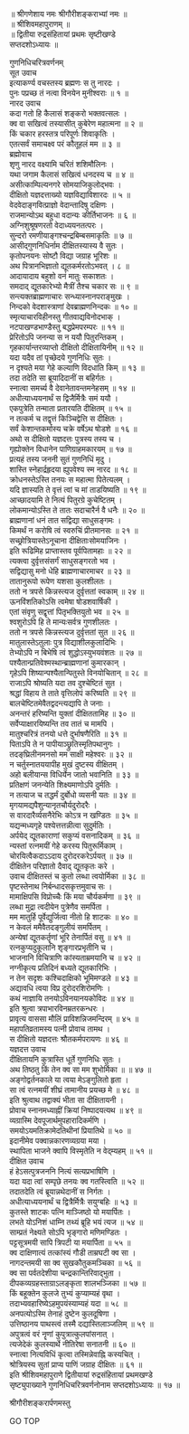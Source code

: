 
  
॥ श्रीगणेशाय नमः श्रीगौरीशङ्कराभ्यां नमः ॥  
॥ श्रीशिवमहापुराणम् ॥  
॥ द्वितीया रुद्रसंहितायां प्रथमः सृष्टीखण्डे  
सप्तदशोऽध्यायः ॥  
  
गुणनिधिचरित्रवर्णनम्  
सूत उवाच  
इत्याकर्ण्य वचस्तस्य ब्रह्मणः स तु नारदः ।  
पुनः पप्रच्छ तं नत्वा विनयेन मुनीश्वराः ॥ १ ॥  
नारद उवाच  
कदा गतो हि कैलासं शङ्‌करो भक्तवत्सलः ।  
क्व वा सखित्वं तस्यासीत् कुबेरेण महात्मना ॥ २ ॥  
किं चकार हरस्तत्र परिपूर्णः शिवाकृतिः ।  
एतत्सर्वं समाचक्ष्व परं कौतूहलं मम ॥ ३ ॥  
ब्रह्मोवाच  
शृणु नारद वक्ष्यामि चरितं शशिमौलिनः ।  
यथा जगाम कैलासं सखित्वं धनदस्य च ॥ ४ ॥  
असीत्काम्पिल्यनगरे सोमयाजिकुलोद्‌भवः ।  
दीक्षितो यज्ञदत्ताख्यो यज्ञविद्याविशारदः ॥ ५ ॥  
वेदवेदाङ्‌गवित्प्राज्ञो वेदान्तादिषु दक्षिणः ।  
राजमान्योऽथ बहुधा वदान्यः कीर्तिभाजनः ॥ ६ ॥  
अग्निशुश्रूषणरतो वेदाध्ययनतत्परः ।  
सुन्दरो रमणीयाङ्‌गश्चन्द्रबिम्बसमाकृतिः ॥ ७ ॥  
आसीद्‌गुणनिधिर्नाम दीक्षितस्यास्य वै सुतः ।  
कृतोपनयनः सोष्टौ विद्या जग्राह भूरिशः ॥  
अथ पित्रानभिज्ञातो द्यूतकर्मरतोऽभवत् । ८ ॥  
आदायादाय बहुशो वनं मातुः सकाशतः ।  
समदाद् द्यूतकारेभ्यो मैत्रीं तैश्च चकार सः ॥ ९ ॥  
सन्त्यक्तब्राह्मणाचारः सन्ध्यास्नानपराङ्मुखः ।  
निन्दको वेदशास्त्राणां देवब्राह्मणनिन्दकः ॥ १० ॥  
स्मृत्याचारविहीनस्तु गीतवाद्यविनोदभाक् ।  
नटपाखण्डभाण्डैस्तु बद्धप्रेमपरम्परः ॥ ११ ॥  
प्रेरितोऽपि जनन्या स न ययौ पितुरन्तिकम् ।  
गृहकार्यान्तरव्याप्तो दीक्षितो दीक्षितायिनीम् ॥ १२ ॥  
यदा यदैव तां पृच्छेदये गुणनिधिः सुतः ।  
न दृश्यते मया गेहे कल्याणि विदधाति किम् ॥ १३ ॥  
तदा तदेति सा ब्रूयादिदानीं स बहिर्गतः ।  
स्नात्वा समर्च्य वै देवानेतावन्तमनेहसम् ॥ १४ ॥  
अधीत्याध्ययनार्थं स द्विजैर्मित्रैः समं ययौ ।  
एकपुत्रेति तन्माता प्रतारयति दीक्षितम् ॥ १५ ॥  
न तत्कर्म च तद्वृत्तं किञ्चिद्वेत्ति स दीक्षितः ।  
सर्वं केशान्तकर्मास्य चक्रे वर्षेऽथ षोडशे ॥ १६ ॥  
अथो स दीक्षितो यज्ञदत्तः पुत्रस्य तस्य च ।  
गृह्योक्तेन विधानेन पाणिग्राहमकारयम् ॥ १७ ॥  
प्रत्यहं तस्य जननी सुतं गुणनिधिं मृदु ।  
शास्ति स्नेहार्द्रहृदया ह्युपवेश्य स्म नारद ॥ १८ ॥  
क्रोधनस्तेऽस्ति तनयः स महात्मा पितेत्यलम् ।  
यदि ज्ञास्यति ते वृत्तं त्वां च मां ताडयिष्यति ॥ १९ ॥  
आच्छादयामि ते नित्यं पितुरग्रे कुचेष्टितम् ।  
लोकमान्योऽस्ति ते तातः सदाचारैर्न वै धनैः ॥ २० ॥  
ब्राह्मणानां धनं तात सद्विद्या साधुसङ्गमः ।  
किमर्थं न करोषि त्वं स्वरुचिं प्रीतमानसः ॥ २१ ॥  
सच्छ्रोत्रियास्तेऽनूचाना दीक्षिताःसोमयाजिनः ।  
इति रूढिमिह प्राप्तास्तव पूर्वपितामहाः ॥ २२ ॥  
त्यक्त्वा दुर्वृत्तसंसर्गं साधुसङ्‌गरतो भव ।  
सद्विद्यासु मनो धेहि ब्राह्मणाचारमाचर ॥ २३ ॥  
तातानुरूपो रूपेण यशसा कुलशीलतः ।  
ततो न त्रपसे किन्नस्त्यज दुर्वृत्ततां स्वकाम् ॥ २४ ॥  
ऊनविंशतिकोऽसि त्वमेषा षोडशवार्षिकी ।  
एतां संवृणु सद्वृत्तां पितृभक्तियुतो भव ॥ २५ ॥  
श्वशुरोऽपि हि ते मान्यःसर्वत्र गुणशीलतः ।  
ततो न त्रपसे किन्नस्त्यज दुर्वृत्ततां सुत ॥ २६ ॥  
मातुलास्तेऽतुलाः पुत्र विद्याशीलकुलादिभिः ।  
तेभ्योऽपि न बिभेषि त्वं शुद्धोऽस्युभयवंशतः ॥ २७ ॥  
पश्यैतान्प्रतिवेश्मस्थान्ब्राह्मणानां कुमारकान् ।  
गृहेऽपि शिष्यान्पश्यैतान्पितुस्ते विनयोचितान् ॥ २८ ॥  
राजाऽपि श्रोष्यति यदा तव दुश्चेष्टितं सुत ।  
श्रद्धां विहाय ते ताते वृत्तिलोपं करिष्यति ॥ २९ ॥  
बालचेष्टितमेवैतद्वदन्त्यद्यापि ते जनाः ।  
अनन्तरं हरिष्यन्ति युक्तां दीक्षिततामिह ॥ ३० ॥  
सर्वेप्याक्षारयिष्यन्ति तव तातं च मामपि ।  
मातुश्चरित्रं तनयो धत्ते दुर्भाषणैरिति ॥ ३१ ॥  
पिताऽपि ते न पापीयाञ्छ्रुतिस्मृतिपथानुगः ।  
तदङ्‌घ्रिलीनमनसो मम साक्षी महेश्वरः ॥ ३२ ॥  
न चर्तुस्नातययापीह मुखं दुष्टस्य वीक्षितम् ।  
अहो बलीयान्स विधिर्येन जातो भवानिति ॥ ३३ ॥  
प्रतिक्षणं जनन्येति शिक्ष्यमाणोऽपि दुर्मतिः ।  
न तत्याज च तद्धर्मं दुर्बोधो व्यसनी यतः ॥ ३४ ॥  
मृगयामद्यपैशुन्यानृतचौर्यदुरोदरैः ।  
स वारदारैर्व्यसनैरेभिः कोऽत्र न खण्डितः ॥ ३५ ॥  
यद्यन्मध्यगृहे पश्येत्तत्तन्नीत्वा सुदुर्मतिः ।  
अर्पयेद् द्यूतकाराणां सकुप्यं वसनादिकम् ॥ ३६ ॥  
न्यस्तां रत्नमयीं गेहे करस्य पितुरूर्मिकाम् ।  
चोरयित्वैकदाऽऽदाय दुरोदरकरेऽर्पयत् ॥ ३७ ॥  
दीक्षितेन परिज्ञातो दैवाद् द्यूतकृतः करे ।  
उवाच दीक्षितस्तं च कुतो लब्धा त्वयोर्मिका ॥ ३८ ॥  
पृष्टस्तेनाथ निर्बन्धादसकृत्तमुवाच सः ।  
मामाक्षिपसि विप्रोच्चैः किं मया चौर्यकर्मणा ॥ ३९ ॥  
लब्धा मुद्रा त्वदीयेन पुत्रेणैव समर्पिता ।  
मम मातुर्हि पूर्वेद्युर्जित्वा नीतो हि शाटकः ॥ ४० ॥  
न केवलं ममैवैतदङ्‌गुलीयं समर्पितम् ।  
अन्येषां द्यूतकर्तॄणां भूरि तेनार्पितं वसु ॥ ४१ ॥  
रत्नकुप्यदुकूलानि शृङ्‌गारप्रभृतीनि च ।  
भाजनानि विचित्राणि कांस्यताम्रमयानि च ॥ ४२ ॥  
नग्नीकृत्य प्रतिदिनं बध्यते द्यूतकारिभिः ।  
न तेन सदृशः कश्चिदाक्षिको भूमिमण्डले ॥ ४३ ॥  
अद्यावधि त्वया विप्र दुरोदरशिरोमणिः ।  
कथं नाज्ञायि तनयोऽविनयानयकोविदः ॥ ४४ ॥  
इति श्रुत्वा त्रपाभारविनम्रतरकन्धरः ।  
प्रावृत्य वाससा मौलिं प्राविशन्निजमन्दिरम् ॥ ४५ ॥  
महापतिव्रतामस्य पत्नी प्रोवाच तामथ ।  
स दीक्षितो यज्ञदत्तः श्रौतकर्मपरायणः ॥ ४६ ॥  
यज्ञदत्त उवाच  
दीक्षितायनि कुत्रास्ति धूर्ते गुणनिधिः सुतः ।  
अथ तिष्ठतु किं तेन क्व सा मम शुभोर्मिका ॥ ॥ ४७ ॥  
अङ्‌गोद्वर्तनकाले या त्वया मेऽङ्‌गुलितो हृता ।  
सा त्वं रत्नमयीं शीघ्रं तामानीय प्रयच्छ मे ॥ ४८ ॥  
इति श्रुत्वाथ तद्वाक्यं भीता सा दीक्षितायनी ।  
प्रोवाच स्नानमध्याह्नीं क्रियां निष्पादयत्यथ ॥ ४९ ॥  
व्यग्रास्मि देवपूजार्थमुपहारादिकर्मणि ।  
समयोऽयमतिक्रामेदतिथीनां प्रियातिथे ॥ ५० ॥  
इदानीमेव पक्वान्नकारणव्यग्रया मया ।  
स्थापिता भाजने क्वापि विस्मृतेति न वेद्म्यहम् ॥ ५१ ॥  
दीक्षित उवाच  
हं हेऽसत्पुत्रजननि नित्यं सत्यप्रभाषिणि ।  
यदा यदा त्वां सम्पृछे तनयः क्व गतस्त्विति ॥ ५२ ॥  
तदातदेति त्वं ब्रूयान्नथेदानीं स निर्गतः ।  
अधीत्याध्ययनार्थं च द्वित्रैर्मित्रैः सयुग्बहिः ॥ ५३ ॥  
कुतस्ते शाटकः पत्नि माञ्जिष्ठो यो मयार्पितः ।  
लभते योऽनिशं धाम्नि तथ्यं ब्रूहि भयं त्यज ॥ ५४ ॥  
साम्प्रतं नेक्ष्यते सोऽपि भृङ्‌गारो मणिमण्डितः ।  
पट्टसूत्रमयी सापि त्रिपटी या मयार्पिता ॥ ५५ ॥  
क्व दाक्षिणात्यं तत्कांस्यं गौडी ताम्रघटी क्व सा ।  
नागदन्तमयी सा क्व सुखकौतुकमञ्चिका ॥ ५६ ॥  
क्व सा पर्वतदेशीया चन्द्रकान्तिरिवाद्‌भुता ।  
दीपकव्यग्रहस्ताग्राऽलङ्‌कृता शालभञ्जिका ॥ ५७ ॥  
किं बहूक्तेन कुलजे तुभ्यं कुप्याम्यहं वृथा ।  
तदाभ्यवहारिष्येऽहमुपयंस्याम्यहं यदा ॥ ५८ ॥  
अनपत्योऽस्मि तेनाहं दुष्टेन कुलदूषिणा ।  
उत्तिष्ठानय पाथस्त्वं तस्मै दद्यास्तिलाञ्जलिम् ॥ ५९ ॥  
अपुत्रत्वं वरं नॄणां कुपुत्रात्कुलपांसनात् ।  
त्यजेदेकं कुलस्यार्थे नीतिरेषा सनातनी ॥ ६० ॥  
स्नात्वा नित्यविधिं कृत्वा तस्मिन्नेवाह्नि कस्यचित् ।  
श्रोत्रियस्य सुतां प्राप्य पाणिं जग्राह दीक्षितः ॥ ६१ ॥  
इति श्रीशिवमहापुराणे द्वितीयायां रुद्रसंहितायां प्रथमखण्डे  
सृष्ट्युपाख्याने गुणनिधिचरित्रवर्णनोनाम सप्तदशोऽध्यायः ॥ १७ ॥  
  
  
श्रीगौरीशङ्करार्पणमस्तु  
  
GO TOP
